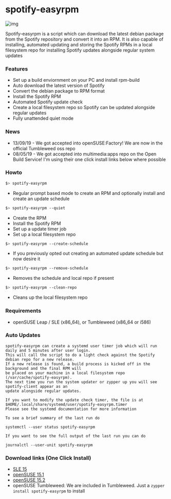 # spotify-easyrpm

![img](https://i.imgur.com/y0tDlYD.png)

Spotify-easyrpm is a script which can download the latest debian package from the Spotify
repository and convert it into an RPM. It is also capable of installing, automated updating and storing
the Spotify RPMs in a local filesystem repo for installing Spotify updates alongside regular system updates


 ### Features

 * Set up a build enviornment on your PC and install rpm-build
 * Auto download the latest version of Spotify
 * Convert the debian package to RPM format
 * Install the Spotify RPM
 * Automated Spotify update check
 * Create a local filesystem repo so Spotify can be updated alongside regular updates
 * Fully unattended quiet mode


 ### News

  * 13/09/19 - We got accepted into openSUSE:Factory! We are now in the official Tumbleweed oss repo
  * 08/05/19 - We got accepted into multimedia:apps repo on the Open Build Service! I'm using their
    one click install links below where possible

 
 ### Howto

```bash
$> spotify-easyrpm
```
  - Regular prompt based mode to create an RPM and optionally install and create an update schedule

```bash
$> spotify-easyrpm --quiet
```

  - Create the RPM
  - Install the Spotify RPM
  - Set up a update timer job
  - Set up a local filesystem repo

```bash
$> spotify-easyrpm --create-schedule
```

  - If you previously opted out creating an automated update schedule but now desire it

```bash
$> spotify-easyrpm --remove-schedule
```

  - Removes the schedule and local repo if present

```bash
$> spotify-easyrpm --clean-repo
```

  - Cleans up the local filesystem repo


 ### Requirements

 * openSUSE Leap / SLE (x86_64), or Tumbleweed (x86_64 or i586)


 ### Auto Updates

    spotify-easyrpm can create a systemd user timer job which will run daily and 5 minutes after user login. 
    This will call the script to do a light check against the Spotify debian repo for a new release.
    If a new release is found, a build process is kicked off in the background and the final RPM will
    be placed on your machine in a local filesystem repo (/var/cache/spotify-easyrpm).
    The next time you run the system updater or zypper up you will see spotify-client appear as an
    update alongside regular updates.

    If you want to modify the update check timer, the file is at $HOME/.local/share/systemd/user/spotify-easyrpm.timer
    Please see the systemd documentation for more information

    To see a brief summary of the last run do

    systemctl --user status spotify-easyrpm

    If you want to see the full output of the last run you can do

    journalctl --user-unit spotify-easyrpm


 ### Download links (One Click Install)

 * [SLE 15](https://software.opensuse.org/ymp/home:megamaced:spotify-easyrpm/SLE_15/spotify-easyrpm.ymp?base=SUSE%3ASLE-15%3AGA&query=spotify-easyrpm)
 * [openSUSE 15.1](https://software.opensuse.org/ymp/multimedia:apps/openSUSE_Leap_15.1/spotify-easyrpm.ymp?base=openSUSE%3ALeap%3A15.1&query=spotify-easyrpm)
 * [openSUSE 15.2](https://software.opensuse.org/ymp/multimedia:apps/openSUSE_Leap_15.2/spotify-easyrpm.ymp?base=openSUSE%3ALeap%3A15.2&query=spotify-easyrpm)
 * openSUSE Tumbleweed: We are included in Tumbleweed. Just a `zypper install spotify-easyrpm` to install

